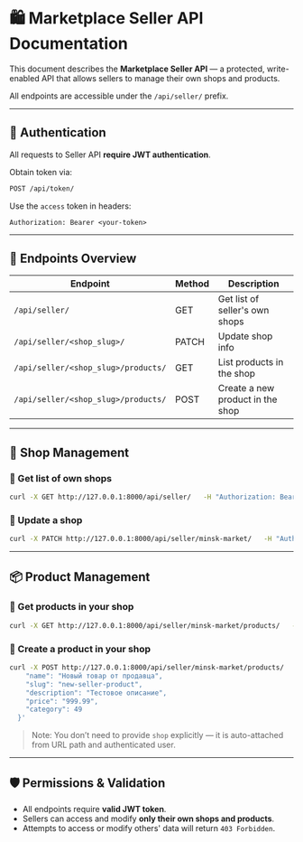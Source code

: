 # 🛍️ Marketplace Seller API Documentation

This document describes the **Marketplace Seller API** — a protected, write-enabled API that allows sellers to manage their own shops and products.

All endpoints are accessible under the `/api/seller/` prefix.

---

## 🔐 Authentication

All requests to Seller API **require JWT authentication**.

Obtain token via:
```bash
POST /api/token/
```

Use the `access` token in headers:
```
Authorization: Bearer <your-token>
```

---

## 🧭 Endpoints Overview

| Endpoint                            | Method | Description                          |
|-------------------------------------|--------|--------------------------------------|
| `/api/seller/`                      | GET    | Get list of seller's own shops       |
| `/api/seller/<shop_slug>/`         | PATCH  | Update shop info                     |
| `/api/seller/<shop_slug>/products/`| GET    | List products in the shop            |
| `/api/seller/<shop_slug>/products/`| POST   | Create a new product in the shop     |

---

## 🛒 Shop Management

### 🔹 Get list of own shops
```bash
curl -X GET http://127.0.0.1:8000/api/seller/   -H "Authorization: Bearer <token>"
```

### 🔹 Update a shop
```bash
curl -X PATCH http://127.0.0.1:8000/api/seller/minsk-market/   -H "Authorization: Bearer <token>"   -H "Content-Type: application/json"   -d '{"name": "Минск Маркет Обновлённый"}'
```

---

## 📦 Product Management

### 🔹 Get products in your shop
```bash
curl -X GET http://127.0.0.1:8000/api/seller/minsk-market/products/   -H "Authorization: Bearer <token>"
```

### 🔹 Create a product in your shop
```bash
curl -X POST http://127.0.0.1:8000/api/seller/minsk-market/products/   -H "Authorization: Bearer <token>"   -H "Content-Type: application/json"   -d '{
    "name": "Новый товар от продавца",
    "slug": "new-seller-product",
    "description": "Тестовое описание",
    "price": "999.99",
    "category": 49
  }'
```

> Note: You don’t need to provide `shop` explicitly — it is auto-attached from URL path and authenticated user.

---

## 🛡️ Permissions & Validation

- All endpoints require **valid JWT token**.
- Sellers can access and modify **only their own shops and products**.
- Attempts to access or modify others' data will return `403 Forbidden`.
